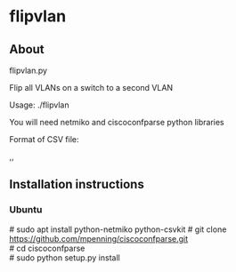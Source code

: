 # flipvlan #

## About ##
flipvlan.py

Flip all VLANs on a switch to a second VLAN  

Usage: ./flipvlan <CSV of switches> <original VLAN> <new VLAN>  

You will need netmiko and ciscoconfparse python libraries

Format of CSV file:

<switch ip>,<switch user>,<switch password>  

## Installation instructions ##

### Ubuntu ###
\# sudo apt install python-netmiko python-csvkit 
\# git clone https://github.com/mpenning/ciscoconfparse.git  
\# cd ciscoconfparse  
\# sudo python setup.py install  


